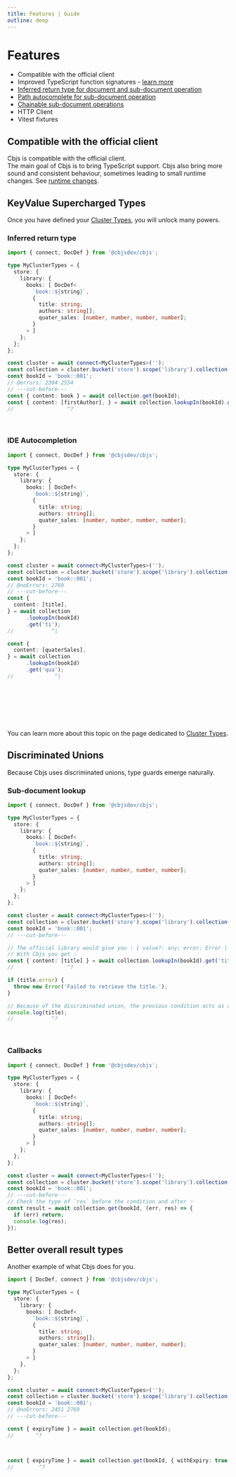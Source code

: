 ```yaml
---
title: Features | Guide
outline: deep
---
```


# Features

- Compatible with the official client
- Improved TypeScript function signatures - [learn more](#discriminated-unions)
- [Inferred return type for document and sub-document operation](#inferred-return-type)
- [Path autocomplete for sub-document operation](#ide-autocompletion)
- [Chainable sub-document operations](/guide/services/kv#chainable-sub-doc-operations)
- HTTP Client
- Vitest fixtures

## Compatible with the official client

Cbjs is compatible with the official client.  
The main goal of Cbjs is to bring TypeScript support.
Cbjs also bring more sound and consistent behaviour, sometimes leading to small runtime changes. See [runtime changes](runtime-changes).

## KeyValue Supercharged Types

Once you have defined your [Cluster Types](cluster-types), you will unlock many powers.

### Inferred return type

```ts twoslash
import { connect, DocDef } from '@cbjsdev/cbjs';

type MyClusterTypes = {
  store: {
    library: {
      books: [ DocDef<
        `book::${string}`,
        {
          title: string;
          authors: string[];
          quater_sales: [number, number, number, number];
        }
      > ]
    };
  };
};

const cluster = await connect<MyClusterTypes>('');
const collection = cluster.bucket('store').scope('library').collection('books');
const bookId = 'book::001';
// @errors: 2304 2554
// ---cut-before---
const { content: book } = await collection.get(bookId);
const { content: [firstAuthor], } = await collection.lookupIn(bookId).get('authors[0]');
//                 ^?
```

&nbsp;
&nbsp;
&nbsp;

### IDE Autocompletion

```ts twoslash
import { connect, DocDef } from '@cbjsdev/cbjs';

type MyClusterTypes = {
  store: {
    library: {
      books: [ DocDef<
        `book::${string}`,
        {
          title: string;
          authors: string[];
          quater_sales: [number, number, number, number];
        }
      > ]
    };
  };
};

const cluster = await connect<MyClusterTypes>('');
const collection = cluster.bucket('store').scope('library').collection('books');
const bookId = 'book::001';
// @noErrors: 2769
// ---cut-before---
const {
  content: [title],
} = await collection
      .lookupIn(bookId)
      .get('ti');
//            ^|

const {
  content: [quaterSales],
} = await collection
      .lookupIn(bookId)
      .get('qua');
//             ^|
```

&nbsp;
&nbsp;  
&nbsp;  
&nbsp;  
&nbsp;  
&nbsp;

You can learn more about this topic on the page dedicated to [Cluster Types](cluster-types).

## Discriminated Unions

Because Cbjs uses discriminated unions, type guards emerge naturally.

### Sub-document lookup

```ts twoslash
import { connect, DocDef } from '@cbjsdev/cbjs';

type MyClusterTypes = {
  store: {
    library: {
      books: [ DocDef<
        `book::${string}`,
        {
          title: string;
          authors: string[];
          quater_sales: [number, number, number, number];
        }
      > ]
    };
  };
};

const cluster = await connect<MyClusterTypes>('');
const collection = cluster.bucket('store').scope('library').collection('books');
const bookId = 'book::001';
// ---cut-before---

// The official library would give you : { value?: any; error: Error | null }
// With Cbjs you get :
const { content: [title] } = await collection.lookupIn(bookId).get('title');
//                 ^?

if (title.error) {
  throw new Error('Failed to retrieve the title.');
}

// Because of the discriminated union, the previous condition acts as a type guard.
console.log(title);
//            ^?
```

&nbsp;

### Callbacks

```ts twoslash
import { connect, DocDef } from '@cbjsdev/cbjs';

type MyClusterTypes = {
  store: {
    library: {
      books: [ DocDef<
        `book::${string}`,
        {
          title: string;
          authors: string[];
          quater_sales: [number, number, number, number];
        }
      > ]
    };
  };
};

const cluster = await connect<MyClusterTypes>('');
const collection = cluster.bucket('store').scope('library').collection('books');
const bookId = 'book::001';
// ---cut-before---
// Check the type of `res` before the condition and after ✨
const result = await collection.get(bookId, (err, res) => {
  if (err) return;
  console.log(res);
});
```

## Better overall result types

Another example of what Cbjs does for you.

```ts twoslash
import { DocDef, connect } from '@cbjsdev/cbjs';

type MyClusterTypes = {
  store: {
    library: {
      books: [ DocDef<
        `book::${string}`,
        {
          title: string;
          authors: string[];
          quater_sales: [number, number, number, number];
        }
      > ]
    },
  };
};

const cluster = await connect<MyClusterTypes>('');
const collection = cluster.bucket('store').scope('library').collection('books');
const bookId = 'book::001';
// @noErrors: 2451 2769
// ---cut-before---

const { expiryTime } = await collection.get(bookId);
//       ^?



const { expiryTime } = await collection.get(bookId, { withExpiry: true });
//        ^?
```

&nbsp;  
&nbsp;
